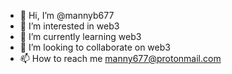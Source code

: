 - 👋 Hi, I’m @mannyb677
- 👀 I’m interested in web3
- 🌱 I’m currently learning web3
- 💞️ I’m looking to collaborate on web3
- 📫 How to reach me manny677@protonmail.com

<!---
mannyb677/mannyb677 is a ✨ special ✨ repository because its `README.md` (this file) appears on your GitHub profile.
You can click the Preview link to take a look at your changes.
--->
